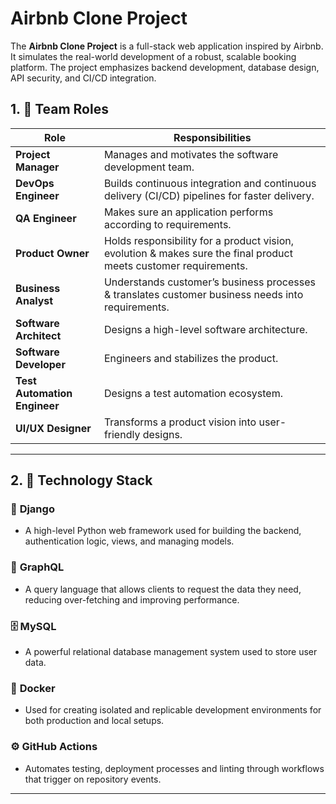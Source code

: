 # Airbnb Clone Project

The **Airbnb Clone Project** is a full-stack web application inspired by Airbnb. It simulates the real-world development of a robust, scalable booking platform. The project emphasizes backend development, database design, API security, and CI/CD integration.

## 1. 👥 Team Roles

| **Role**                     | **Responsibilities**                                                                                             |
| ---------------------------- | -----------------------------------------------------------------------------------------------------------------|
| **Project Manager**          | Manages and motivates the software development team.                                                             |
| **DevOps Engineer**          | Builds continuous integration and continuous delivery (CI/CD) pipelines for faster delivery.                     |
| **QA Engineer**              | Makes sure an application performs according to requirements.                                                    |
| **Product Owner**            | Holds responsibility for a product vision, evolution & makes sure the final product meets customer requirements. |
| **Business Analyst**         | Understands customer’s business processes & translates customer business needs into requirements.                |
| **Software Architect**       | Designs a high-level software architecture.                                                                      |
| **Software Developer**       | Engineers and stabilizes the product.                                                                            |
| **Test Automation Engineer** | Designs a test automation ecosystem.                                                                             |
| **UI/UX Designer**           | Transforms a product vision into user-friendly designs.                                                          |

 ---

## 2. 🧰 Technology Stack

### 🔧 **Django**
+ A high-level Python web framework used for building the backend, authentication logic, views, and managing models.

### 🔗 **GraphQL**
+ A query language that allows clients to request the data they need, reducing over-fetching and improving performance.

### 🗄️ **MySQL**
+ A powerful relational database management system used to store user data.

### 🐳 **Docker**
+ Used for creating isolated and replicable development environments for both production and local setups.

### ⚙️ **GitHub Actions**
+ Automates testing, deployment processes and linting through workflows that trigger on repository events.

---